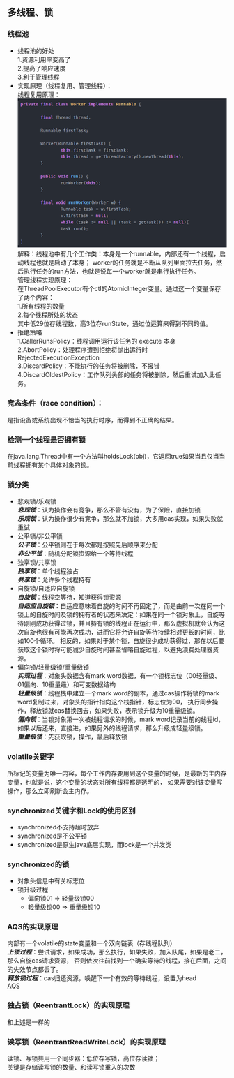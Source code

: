 ## 多线程、锁

### 线程池
* 线程池的好处  
1.资源利用率变高了  
2.提高了响应速度  
3.利于管理线程  
* 实现原理（线程复用、管理线程）：  
线程复用原理：  
![线程复用原理](./imgs/1.png)  
解释：线程池中有几个工作类：本身是一个runnable，内部还有一个线程，启动线程也就是启动了本身；
worker的任务就是不断从队列里面拉去任务，然后执行任务的run方法，也就是说每一个worker就是串行执行任务。  
管理线程实现原理：  
在ThreadPoolExecutor有个ctl的AtomicInteger变量。通过这一个变量保存了两个内容：  
1.所有线程的数量  
2.每个线程所处的状态  
其中低29位存线程数，高3位存runState，通过位运算来得到不同的值。  
* 拒绝策略  
1.CallerRunsPolicy：线程调用运行该任务的 execute 本身  
2.AbortPolicy：处理程序遭到拒绝将抛出运行时 RejectedExecutionException  
3.DiscardPolicy：不能执行的任务将被删除，不报错  
4.DiscardOldestPolicy：工作队列头部的任务将被删除，然后重试加入此任务。
### 竞态条件（race condition）：  
是指设备或系统出现不恰当的执行时序，而得到不正确的结果。  
### 检测一个线程是否拥有锁  
在java.lang.Thread中有一个方法叫holdsLock(obj)，它返回true如果当且仅当当前线程拥有某个具体对象的锁。  
### 锁分类
* 悲观锁/乐观锁  
***悲观锁***：认为操作会有竞争，那么不管有没有，为了保险，直接加锁  
***乐观锁***：认为操作很少有竞争，那么就不加锁，大多用cas实现，如果失败就重试  
* 公平锁/非公平锁  
***公平锁***：公平锁则在于每次都是按照先后顺序来分配    
***非公平锁***：随机分配锁资源给一个等待线程  
* 独享锁/共享锁  
***独享锁***：单个线程独占  
***共享锁***：允许多个线程持有  
* 自旋锁/自适应自旋锁  
***自旋锁***：线程空等待，知道获得锁资源  
***自适应自旋锁***：自适应意味着自旋的时间不再固定了，而是由前一次在同一个锁上的自旋时间及锁的拥有者的状态来决定：如果在同一个锁对象上，自旋等待刚刚成功获得过锁，并且持有锁的线程正在运行中，那么虚拟机就会认为这次自旋也很有可能再次成功，进而它将允许自旋等待持续相对更长的时间，比如100个循环。
相反的，如果对于某个锁，自旋很少成功获得过，那在以后要获取这个锁时将可能减少自旋时间甚至省略自旋过程，以避免浪费处理器资源。  
* 偏向锁/轻量级锁/重量级锁  
***实现过程***：对象头数据含有mark word数据，有一个锁标志位（00轻量级、01偏向、10重量级）和可变数据结构  
***轻量级锁***：线程栈中建立一个mark word的副本，通过cas操作将锁的mark word复制过来，对象头的指针指向这个栈指针，标志位为00，
执行同步操作，释放锁就cas替换回去，如果失败，表示锁升级为10重量级锁。  
***偏向锁***：当锁对象第一次被线程请求的时候，mark word记录当前的线程id，如果以后还来，直接进，如果另外的线程请求，那么升级成轻量级锁。  
***重量级锁***：先获取锁，操作，最后释放锁  
### volatile关键字  
所标记的变量为唯一内容，每个工作内存要用到这个变量的时候，是最新的主内存变量，也就是说，这个变量的状态对所有线程都是透明的，
如果需要对该变量写操作，那么立即刷新会主内存。  
### synchronized关键字和Lock的使用区别
* synchronized不支持超时放弃
* synchronized是不公平锁
* synchronized是原生java底层实现，而lock是一个并发类
### synchronized的锁
* 对象头信息中有关标志位 
* 锁升级过程
    * 偏向锁01 =\> 轻量级锁00
    * 轻量级锁00 =\> 重量级锁10

### AQS的实现原理
内部有一个volatile的state变量和一个双向链表（存线程队列）  
***上锁过程***：尝试请求，如果成功，那么执行，如果失败，加入队尾，如果是老二，那么自旋cas请求资源，
否则依次往前找到一个确实等待的线程，接在后面，之间的失效节点都丢了。  
***释放锁过程***：cas归还资源，唤醒下一个有效的等待线程，设置为head  
[AQS](https://github.com/1510460325/MultiThread/blob/master/README.md)
### 独占锁（ReentrantLock）的实现原理
和上述是一样的  
### 读写锁（ReentrantReadWriteLock）的实现原理
读锁、写锁共用一个同步器：低位存写锁，高位存读锁；  
关键是存储读写锁的数量、和读写锁重入的次数
